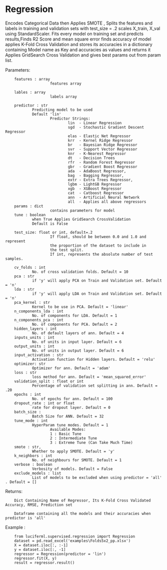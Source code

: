 
# Regression

Encodes Categorical Data then Applies SMOTE , Splits the features and labels in training and validation sets with test_size = .2
scales X_train, X_val using StandardScaler.
Fits every model on training set and predicts results,Finds R2 Score and mean square error
finds accuracy of model applies K-Fold Cross Validation
and stores its accuracies in a dictionary containing Model name as Key and accuracies as values and returns it
Applies GridSearch Cross Validation and gives best params out from param list.

Parameters:

        features : array
                        features array

        lables : array
                        labels array

        predictor : str
                Predicting model to be used
                Default 'lin'
                        Predictor Strings:
                                lin  - Linear Regression
                                sgd  - Stochastic Gradient Descent Regressor
                                elas - Elastic Net Regressor
                                krr  - Kernel Ridge Regressor
                                br   - Bayesian Ridge Regressor
                                svr  - Support Vector Regressor
                                knr  - K-Nearest Regressor
                                dt   - Decision Trees
                                rfr  - Random Forest Regressor
                                gbr  - Gradient Boost Regressor
                                ada  - AdaBoost Regressor,
                                bag  - Bagging Regressor,
                                extr - Extra Trees Regressor,
                                lgbm - LightGB Regressor
                                xgb  - XGBoost Regressor
                                cat  - Catboost Regressor
                                ann  - Artificial Neural Network
                                all  - Applies all above regressors
        params : dict
                        contains parameters for model
        tune : boolean
                when True Applies GridSearch CrossValidation
                Default is False

        test_size: float or int, default=.2
                        If float, should be between 0.0 and 1.0 and represent
                        the proportion of the dataset to include in
                        the test split.
                        If int, represents the absolute number of test samples.

        cv_folds : int
                No. of cross validation folds. Default = 10
        pca : str
                if 'y' will apply PCA on Train and Validation set. Default = 'n'
        lda : str
                if 'y' will apply LDA on Train and Validation set. Default = 'n'
        pca_kernel : str
                Kernel to be use in PCA. Default = 'linear'
        n_components_lda : int
                No. of components for LDA. Default = 1
        n_components_pca : int
                No. of components for PCA. Default = 2
        hidden_layers : int
                No. of default layers of ann. Default = 4
        inputs_units : int
                No. of units in input layer. Default = 6
        output_units : int
                No. of units in output layer. Default = 6
        input_activation : str
                Activation function for Hidden layers. Default = 'relu'
        optimizer: str
                Optimizer for ann. Default = 'adam'
        loss : str
                loss method for ann. Default = 'mean_squared_error'
        validation_split : float or int
                Percentage of validation set splitting in ann. Default = .20
        epochs : int
                No. of epochs for ann. Default = 100
        dropout_rate : int or float
                rate for dropout layer. Default = 0
        batch_size :
                Batch Size for ANN. Default = 32
        tune_mode : int
                HyperParam tune modes. Default = 1
                        Available Modes:
                        1 : Basic Tune
                        2 : Intermediate Tune
                        3 : Extreme Tune (Can Take Much Time)
        smote : str,
                Whether to apply SMOTE. Default = 'y'
        k_neighbors : int
                No. of neighbours for SMOTE. Default = 1
        verbose : boolean
                Verbosity of models. Default = False
        exclude_models : list
                List of models to be excluded when using predictor = 'all' . Default = []

Returns:

        Dict Containing Name of Regressor, Its K-Fold Cross Validated Accuracy, RMSE, Prediction set

        Dataframe containing all the models and their accuracies when predictor is 'all'

Example :

        from luciferml.supervised.regression import Regression
        dataset = pd.read_excel('examples\Folds5x2_pp.xlsx')
        X = dataset.iloc[:, :-1]
        y = dataset.iloc[:, -1]
        regressor = Regression(predictor = 'lin')
        regressor.fit(X, y)
        result = regressor.result()
